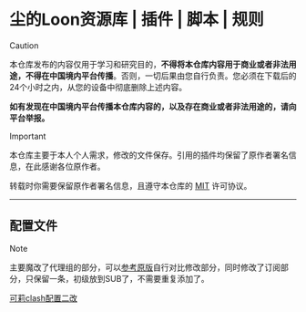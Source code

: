 # 尘的Loon资源库 | 插件 | 脚本 | 规则

> [!CAUTION]
> 本仓库发布的内容仅用于学习和研究目的，**不得将本仓库内容用于商业或者非法用途，不得在中国境内平台传播**。否则，一切后果由您自行负责。您必须在下载后的24个小时之内，从您的设备中彻底删除上述内容。
> 
> **如有发现在中国境内平台传播本仓库内容的，以及存在商业或者非法用途的，请向平台举报。**

> [!IMPORTANT]
> 本仓库主要于本人个人需求，修改的文件保存。引用的插件均保留了原作者署名信息，在此感谢各位原作者。
> 
> 转载时你需要保留原作者署名信息，且遵守本仓库的 [MIT](LICENSE.md) 许可协议。

------

## 配置文件

> [!NOTE]
> 主要魔改了代理组的部分，可以[参考原版](https://github.com/luestr/ProxyResource/tree/main/Tool/Clash/Config)自行对比修改部分，同时修改了订阅部分，只保留一条，初级放到SUB了，不需要重复添加了。

[可莉clash配置二改](https://github.com/mcxiaochenn/ProxyResource/blob/main/Clash/Config/Clash_Sample_Configuration_By_iKeLee_%E5%B0%98%E4%BA%8C%E6%94%B9.yaml)
